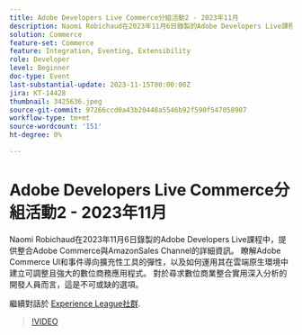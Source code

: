 ```yaml
---
title: Adobe Developers Live Commerce分組活動2 - 2023年11月
description: Naomi Robichaud在2023年11月6日錄製的Adobe Developers Live課程中，提供整合Adobe Commerce與AmazonSales Channel的詳細資訊。 瞭解Adobe Commerce UI和事件導向擴充性工具的彈性，以及如何運用其在雲端原生環境中建立可調整且強大的數位商務應用程式。 對於尋求數位商業整合實用深入分析的開發人員而言，這是不可或缺的選項。
solution: Commerce
feature-set: Commerce
feature: Integration, Eventing, Extensibility
role: Developer
level: Beginner
doc-type: Event
last-substantial-update: 2023-11-15T00:00:00Z
jira: KT-14428
thumbnail: 3425636.jpeg
source-git-commit: 97266ccd0a43b20448a5546b92f590f547058907
workflow-type: tm+mt
source-wordcount: '151'
ht-degree: 0%

---
```



# Adobe Developers Live Commerce分組活動2 - 2023年11月

Naomi Robichaud在2023年11月6日錄製的Adobe Developers Live課程中，提供整合Adobe Commerce與AmazonSales Channel的詳細資訊。 瞭解Adobe Commerce UI和事件導向擴充性工具的彈性，以及如何運用其在雲端原生環境中建立可調整且強大的數位商務應用程式。 對於尋求數位商業整合實用深入分析的開發人員而言，這是不可或缺的選項。

繼續對話於 [Experience League社群](https://adobe.ly/46M7lZK).

>[!VIDEO](https://video.tv.adobe.com/v/3425636/?learn=on)